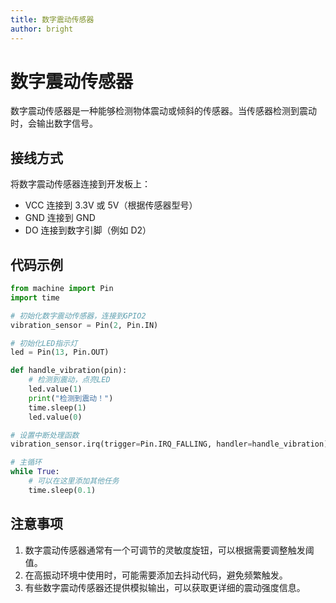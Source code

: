 ```yaml
---
title: 数字震动传感器
author: bright
---
```


<!-- 由bright更新 -->

# 数字震动传感器

数字震动传感器是一种能够检测物体震动或倾斜的传感器。当传感器检测到震动时，会输出数字信号。

## 接线方式

将数字震动传感器连接到开发板上：

- VCC 连接到 3.3V 或 5V（根据传感器型号）
- GND 连接到 GND
- DO 连接到数字引脚（例如 D2）

## 代码示例

```python
from machine import Pin
import time

# 初始化数字震动传感器，连接到GPIO2
vibration_sensor = Pin(2, Pin.IN)

# 初始化LED指示灯
led = Pin(13, Pin.OUT)

def handle_vibration(pin):
    # 检测到震动，点亮LED
    led.value(1)
    print("检测到震动！")
    time.sleep(1)
    led.value(0)

# 设置中断处理函数
vibration_sensor.irq(trigger=Pin.IRQ_FALLING, handler=handle_vibration)

# 主循环
while True:
    # 可以在这里添加其他任务
    time.sleep(0.1)
```

## 注意事项

1. 数字震动传感器通常有一个可调节的灵敏度旋钮，可以根据需要调整触发阈值。
2. 在高振动环境中使用时，可能需要添加去抖动代码，避免频繁触发。
3. 有些数字震动传感器还提供模拟输出，可以获取更详细的震动强度信息。